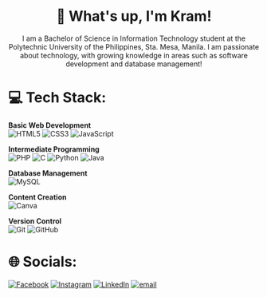 <h1 align="center">👋 What's up, I'm Kram!</h1>
<p align="center">I am a Bachelor of Science in Information Technology student at the Polytechnic University of the Philippines, Sta. Mesa, Manila. I am passionate about technology, with growing knowledge in areas such as software development and database management!</p> 

# 💻 Tech Stack:
<b>Basic Web Development</b><br>
![HTML5](https://img.shields.io/badge/html5-%23E34F26.svg?style=for-the-badge&logo=html5&logoColor=white)
![CSS3](https://img.shields.io/badge/css3-%231572B6.svg?style=for-the-badge&logo=css3&logoColor=white) 
![JavaScript](https://img.shields.io/badge/javascript-%23323330.svg?style=for-the-badge&logo=javascript&logoColor=%23F7DF1E) 

<b>Intermediate Programming</b><br>
![PHP](https://img.shields.io/badge/php-%23777BB4.svg?style=for-the-badge&logo=php&logoColor=white) 
![C](https://img.shields.io/badge/c-%2300599C.svg?style=for-the-badge&logo=c&logoColor=white)
![Python](https://img.shields.io/badge/python-3670A0?style=for-the-badge&logo=python&logoColor=ffdd54)
![Java](https://img.shields.io/badge/java-%23ED8B00.svg?style=for-the-badge&logo=openjdk&logoColor=white)

<b>Database Management</b><br>
![MySQL](https://img.shields.io/badge/mysql-4479A1.svg?style=for-the-badge&logo=mysql&logoColor=white) 

<b>Content Creation</b><br>
![Canva](https://img.shields.io/badge/Canva-%2300C4CC.svg?style=for-the-badge&logo=Canva&logoColor=white) 

<b>Version Control</b><br>
![Git](https://img.shields.io/badge/git-%23F05033.svg?style=for-the-badge&logo=git&logoColor=white) 
![GitHub](https://img.shields.io/badge/github-%23121011.svg?style=for-the-badge&logo=github&logoColor=white)

# 🌐 Socials:
[![Facebook](https://img.shields.io/badge/Facebook-%231877F2.svg?logo=Facebook&logoColor=white)](https://facebook.com/kramieee)
[![Instagram](https://img.shields.io/badge/Instagram-%23E4405F.svg?logo=Instagram&logoColor=white)](https://instagram.com/kramieee) 
[![LinkedIn](https://img.shields.io/badge/LinkedIn-%230077B5.svg?logo=linkedin&logoColor=white)](https://linkedin.com/in/linkedin.com/in/kmmuyrong) 
[![email](https://img.shields.io/badge/Email-D14836?logo=gmail&logoColor=white)](mailto:krammichaelqmuyrong@gmail.com) 